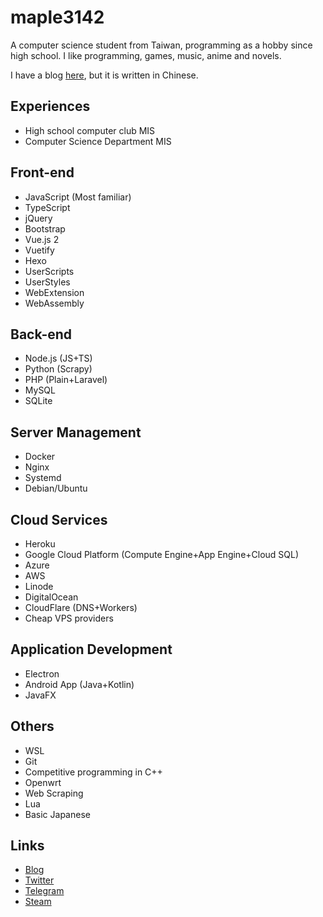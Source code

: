 # maple3142

A computer science student from Taiwan, programming as a hobby since high school. I like programming, games, music, anime and novels.

I have a blog [here](https://blog.maple3142.net/), but it is written in Chinese.

## Experiences

* High school computer club MIS
* Computer Science Department MIS

## Front-end

* JavaScript (Most familiar)
* TypeScript
* jQuery
* Bootstrap
* Vue.js 2
* Vuetify
* Hexo
* UserScripts
* UserStyles
* WebExtension
* WebAssembly

## Back-end

* Node.js (JS+TS)
* Python (Scrapy)
* PHP (Plain+Laravel)
* MySQL
* SQLite

## Server Management

* Docker
* Nginx
* Systemd
* Debian/Ubuntu

## Cloud Services

* Heroku
* Google Cloud Platform (Compute Engine+App Engine+Cloud SQL)
* Azure
* AWS
* Linode
* DigitalOcean
* CloudFlare (DNS+Workers)
* Cheap VPS providers

## Application Development

* Electron
* Android App (Java+Kotlin)
* JavaFX

## Others

* WSL
* Git
* Competitive programming in C++
* Openwrt
* Web Scraping
* Lua
* Basic Japanese

## Links

* [Blog](https://blog.maple3142.net/)
* [Twitter](https://twitter.com/maple3142)
* [Telegram](https://t.me/maple3142)
* [Steam](https://steamcommunity.com/id/maple3142)
